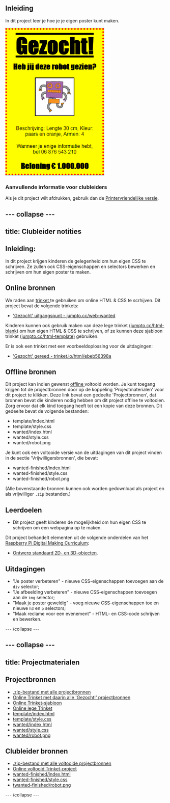 ## Inleiding

In dit project leer je hoe je je eigen poster kunt maken.

![screenshot](images/wanted-final.png)

### Aanvullende informatie voor clubleiders

Als je dit project wilt afdrukken, gebruik dan de [Printervriendelijke versie](https://projects.raspberrypi.org/en/projects/wanted/print).

## \--- collapse \---

## title: Clubleider notities

## Inleiding:

In dit project krijgen kinderen de gelegenheid om hun eigen CSS te schrijven. Ze zullen ook CSS-eigenschappen en selectors bewerken en schrijven om hun eigen poster te maken.

## Online bronnen

We raden aan [ trinket ](https://trinket.io/) te gebruiken om online HTML & CSS te scrhijven. Dit project bevat de volgende trinkets:

* ['Gezocht' uitgangspunt - jumpto.cc/web-wanted](http://jumpto.cc/web-wanted)

Kinderen kunnen ook gebruik maken van deze lege trinket [(jumpto.cc/html-blank)](http://jumpto.cc/html-blank) om hun eigen HTML & CSS te schrijven, of ze kunnen deze sjabloon trinket [(jumpto.cc/html-template)](http://jumpto.cc/html-template) gebruiken.

Er is ook een trinket met een voorbeeldoplossing voor de uitdagingen:

* ['Gezocht' gereed - trinket.io/html/ebeb56398a](https://trinket.io/html/ebeb56398a)

## Offline bronnen

Dit project kan indien gewenst [ offline ](https://www.codeclubprojects.org/en-GB/resources/webdev-working-offline/) voltooid worden. Je kunt toegang krijgen tot de projectbronnen door op de koppeling 'Projectmaterialen' voor dit project te klikken. Deze link bevat een gedeelte 'Projectbronnen', dat bronnen bevat die kinderen nodig hebben om dit project offline te voltooien. Zorg ervoor dat elk kind toegang heeft tot een kopie van deze bronnen. Dit gedeelte bevat de volgende bestanden:

* template/index.html
* template/style.css
* wanted/index.html
* wanted/style.css
* wanted/robot.png

Je kunt ook een voltooide versie van de uitdagingen van dit project vinden in de sectie 'Vrijwilligersbronnen', die bevat:

* wanted-finished/index.html
* wanted-finished/style.css
* wanted-finished/robot.png

(Alle bovenstaande bronnen kunnen ook worden gedownload als project en als vrijwilliger `.zip` bestanden.)

## Leerdoelen

* Dit project geeft kinderen de mogelijkheid om hun eigen CSS te schrijven om een ​​webpagina op te maken.

Dit project behandelt elementen uit de volgende onderdelen van het [Raspberry Pi Digital Making Curriculum](http://rpf.io/curriculum):

* [Ontwerp standaard 2D- en 3D-objecten](https://www.raspberrypi.org/curriculum/design/creator).

## Uitdagingen

* "Je poster verbeteren" - nieuwe CSS-eigenschappen toevoegen aan de `div` selector;
* "Je afbeelding verbeteren" - nieuwe CSS-eigenschappen toevoegen aan de `img` selector;
* "Maak je poster geweldig" - voeg nieuwe CSS-eigenschappen toe en nieuwe `h3` en `p` selectors;
* "Maak reclame voor een evenement" - HTML- en CSS-code schrijven en bewerken.

\--- /collapse \---

## \--- collapse \---

## title: Projectmaterialen

## Projectbronnen

* [.zip-bestand met alle projectbronnen](resources/wanted-project-resources.zip)
* [Online Trinket met daarin alle 'Gezocht!' projectbronnen](http://jumpto.cc/web-wanted)
* [Online Trinket-sjabloon](http://jumpto.cc/trinket-template)
* [Online lege Trinket](http://jumpto.cc/trinket-blank)
* [template/index.html](resources/template-index.html)
* [template/style.css](resources/template-style.css)
* [wanted/index.html](resources/wanted-index.html)
* [wanted/style.css](resources/wanted-style.css)
* [wanted/robot.png](resources/wanted-robot.png)

## Clubleider bronnen

* [.zip-bestand met alle voltooide projectbronnen](resources/wanted-volunteer-resources.zip)
* [Online voltooid Trinket-project](https://trinket.io/html/ebeb56398a)
* [wanted-finished/index.html](resources/wanted-finished-index.html)
* [wanted-finished/style.css](resources/wanted-finished-style.css)
* [twanted-finished/robot.png](resources/twanted-finished-robot.png)

\--- /collapse \---